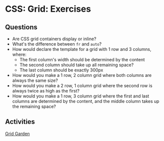 # CSS: Grid: Exercises

## Questions

* Are CSS grid containers display or inline?
* What's the difference between `fr` and `auto`?
* How would declare the template for a grid with 1 row and 3 columns, where:
  * The first column's width should be determined by the content
  * The second column should take up all remaining space?
  * The last column should be exactly 300px
* How would you make a 1 row, 2 column grid where both columns are always the same size?
* How would you make a 2 row, 1 column grid where the second row is always twice as high as the first?
* How would you make a 1 row, 3 column grid where the first and last columns are determined by the content, and the middle column takes up the remaining space?

## Activities

[Grid Garden](https://codepip.com/games/grid-garden/)
